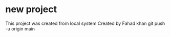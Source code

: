 # new project

This project was created from local system
Created by Fahad khan
git push -u origin main    
